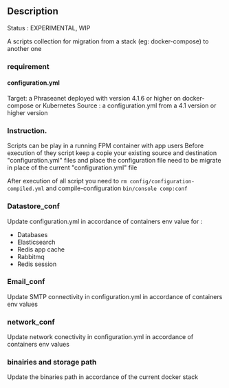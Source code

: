 ## Description

Status : EXPERIMENTAL, WIP

A scripts collection for migration from a stack (eg: docker-compose) to another one 


### requirement 

#### configuration.yml 
Target: a Phraseanet deployed with version 4.1.6 or higher on docker-compose or Kubernetes
Source : a configuration.yml from a 4.1 version or higher version 

### Instruction.

Scripts can be play in a running FPM container with app users
Before execution of they script keep a copie your existing source and destination "configuration.yml" files
and place the configuration file need to be migrate in place of the current "configuration.yml" file

After execution of all script you need to `rm config/configuration-compiled.yml`
and compile-configuration `bin/console comp:conf`

### Datastore_conf

 Update configuration.yml in accordance of containers env value for :

  - Databases
  - Elasticsearch 
  - Redis app cache
  - Rabbitmq 
  - Redis session 


### Email_conf

Update SMTP connectivity in configuration.yml in accordance of containers env values  


### network_conf

Update network conectivity in configuration.yml in accordance of containers env values 

### binairies and storage path

Update the binaries path in accordance of the current docker stack 



